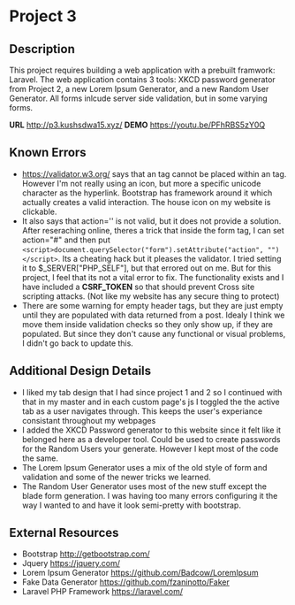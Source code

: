 # Project 3

## Description
This project requires building a web application with a prebuilt framwork: Laravel. The web application contains 3 tools: XKCD password generator from Project 2, a new Lorem Ipsum Generator, and a new Random User Generator. All forms inlcude server side validation, but in some varying forms.

**URL** <http://p3.kushsdwa15.xyz/>
**DEMO** <https://youtu.be/PFhRBS5zY0Q> 

## Known Errors
 - https://validator.w3.org/ says that an <icon> tag cannot be placed within an <a> tag. However I'm not really using an icon, but more a specific unicode character as the hyperlink. Bootstrap has framework around it which actually creates a valid interaction. The house icon on my website is clickable.
 - It also says that action='' is not valid, but it does not provide a solution. After reseraching online, theres a trick that inside the form tag, I can set action="#" and then put ```<script>document.querySelector("form").setAttribute("action", "")</script>```. Its a cheating hack but it pleases the validator. I tried setting it to $_SERVER["PHP_SELF"], but that errored out on me. But for this project, I feel that its not a vital error to fix. The functionality exists and I have included a **CSRF_TOKEN** so that should prevent Cross site scripting attacks. (Not like my website has any secure thing to protect)
 - There are some warning for empty header tags, but they are just empty until they are populated with data returned from a post. Idealy I think we move them inside validation checks so they only show up, if they are populated. But since they don't cause any functional or visual problems, I didn't go back to update this.

## Additional Design Details
 - I liked my tab design that I had since project 1 and 2 so I continued with that in my master and in each custom page's js I toggled the the active tab as a user navigates through. This keeps the user's experiance consistant throughout my webpages
 - I added the XKCD Password generator to this website since it felt like it belonged here as a developer tool. Could be used to create passwords for the Random Users your generate. However I kept most of the code the same.
 - The Lorem Ipsum Generator uses a mix of the old style of form and validation and some of the newer tricks we learned.
 - The Random User Generator uses most of the new stuff except the blade form generation. I was having too many errors configuring it the way I wanted to and have it look semi-pretty with bootstrap.

## External Resources
 - Bootstrap <http://getbootstrap.com/>
 - Jquery <https://jquery.com/>
 - Lorem Ipsum Generator <https://github.com/Badcow/LoremIpsum>
 - Fake Data Generator <https://github.com/fzaninotto/Faker>
 - Laravel PHP Framework <https://laravel.com/>

